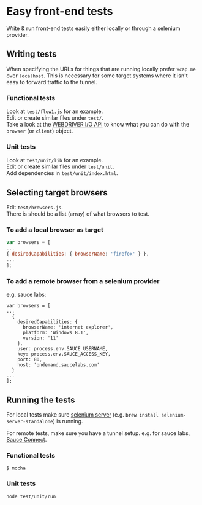 # Easy front-end tests

Write & run front-end tests easily either locally or through a selenium provider.

## Writing tests

When specifying the URLs for things that are running locally prefer `vcap.me`
over `localhost`. This is necessary for some target systems where it isn't easy
to forward traffic to the tunnel.

### Functional tests

Look at `test/flow1.js` for an example.  
Edit or create similar files under `test/`.  
Take a look at the [WEBDRIVER I/O API](http://webdriver.io/api.html) to know
what you can do with the `browser` (or `client`) object.

### Unit tests

Look at `test/unit/lib` for an example.  
Edit or create similar files under `test/unit`.  
Add dependencies in `test/unit/index.html`.

## Selecting target browsers

Edit `test/browsers.js`.  
There is should be a list (array) of what browsers to test.

### To add a local browser as target

```javascript
var browsers = [
...
{ desiredCapabilities: { browserName: 'firefox' } },
...
];
```

### To add a remote browser from a selenium provider

e.g. sauce labs:

```
var browsers = [
...
  {
    desiredCapabilities: {
      browserName: 'internet explorer',
      platform: 'Windows 8.1',
      version: '11'
    },
    user: process.env.SAUCE_USERNAME,
    key: process.env.SAUCE_ACCESS_KEY,
    port: 80,
    host: 'ondemand.saucelabs.com'
  }
...
];
```

## Running the tests

For local tests make sure [selenium server](http://www.seleniumhq.org/) (e.g. `brew install selenium-server-standalone`) is running.

For remote tests, make sure you have a tunnel setup. e.g. for sauce labs, [Sauce Connect](https://docs.saucelabs.com/reference/sauce-connect/).

### Functional tests

```
$ mocha
```

### Unit tests

```
node test/unit/run
```

